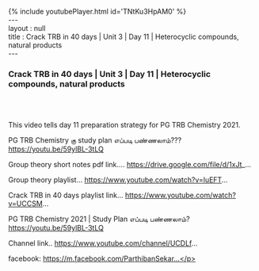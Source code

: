 {% include youtubePlayer.html id='TNtKu3HpAM0' %}<br>---<br>layout : null<br>title : Crack TRB in 40 days | Unit 3 | Day 11 | Heterocyclic compounds, natural products<br>---<br><h3>Crack TRB in 40 days | Unit 3 | Day 11 | Heterocyclic compounds, natural products</h3><br><br><p>This video tells day 11 preparation strategy for PG TRB Chemistry 2021.

PG TRB Chemistry கு study plan எப்படி பண்ணலாம்??? 
https://youtu.be/59ylBL-3tLQ

Group theory short notes pdf link....
https://drive.google.com/file/d/1xJt_...

Group theory playlist...
https://www.youtube.com/watch?v=luEFT...

Crack TRB in 40 days playlist link...
https://www.youtube.com/watch?v=UCCSM...

PG TRB Chemistry 2021 | Study Plan எப்படி பண்ணலாம்?
https://youtu.be/59ylBL-3tLQ

Channel link..
https://www.youtube.com/channel/UCDLf...

facebook: https://m.facebook.com/ParthibanSekar...</p><br>